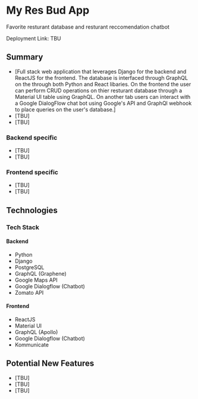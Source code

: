# My Res Bud App

Favorite resturant database and resturant reccomendation chatbot

Deployment Link: TBU

## Summary

- [Full stack web application that leverages Django for the backend and ReactJS for the frontend. The database is interfaced through GraphQL on the through both Python and React libaries. On the frontend the user can perform CRUD operations on thier resturant database through a Material UI table using GraphQL. On another tab users can interact with a Google DialogFlow chat bot using Google's API and GraphQl webhook to place queries on the user's database.]
- [TBU]
- [TBU]

### Backend specific  

- [TBU]
- [TBU]  

### Frontend specific

- [TBU]
- [TBU]

## Technologies

### Tech Stack

#### Backend

- Python
- Django
- PostgreSQL
- GraphQL (Graphene)
- Google Maps API
- Google Dialogflow (Chatbot)
- Zomato API

#### Frontend

- ReactJS
- Material UI
- GraphQL (Apollo)
- Google Dialogflow (Chatbot)
- Kommunicate

## Potential New Features

- [TBU]
- [TBU]
- [TBU]
